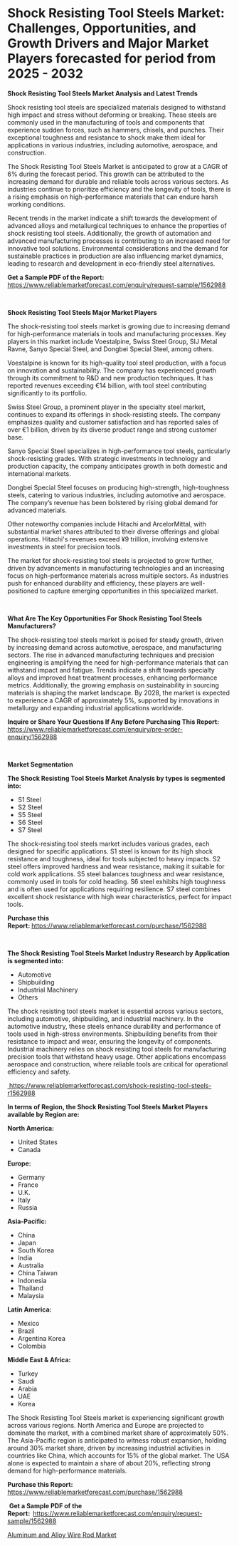 <p><h1>Shock Resisting Tool Steels Market: Challenges, Opportunities, and Growth Drivers and Major Market Players forecasted for period from 2025 - 2032</h1></p><p><strong>Shock Resisting Tool Steels Market Analysis and Latest Trends</strong></p>
<p><p>Shock resisting tool steels are specialized materials designed to withstand high impact and stress without deforming or breaking. These steels are commonly used in the manufacturing of tools and components that experience sudden forces, such as hammers, chisels, and punches. Their exceptional toughness and resistance to shock make them ideal for applications in various industries, including automotive, aerospace, and construction.</p><p>The Shock Resisting Tool Steels Market is anticipated to grow at a CAGR of 6% during the forecast period. This growth can be attributed to the increasing demand for durable and reliable tools across various sectors. As industries continue to prioritize efficiency and the longevity of tools, there is a rising emphasis on high-performance materials that can endure harsh working conditions.</p><p>Recent trends in the market indicate a shift towards the development of advanced alloys and metallurgical techniques to enhance the properties of shock resisting tool steels. Additionally, the growth of automation and advanced manufacturing processes is contributing to an increased need for innovative tool solutions. Environmental considerations and the demand for sustainable practices in production are also influencing market dynamics, leading to research and development in eco-friendly steel alternatives.</p></p>
<p><strong>Get a Sample PDF of the Report:&nbsp;</strong> <a href="https://www.reliablemarketforecast.com/enquiry/request-sample/1562988?utm_campaign=1875&utm_medium=2&utm_source=Github&utm_content=ia&utm_term=01022025&utm_id=shock-resisting-tool-steels">https://www.reliablemarketforecast.com/enquiry/request-sample/1562988</a></p>
<p>&nbsp;</p>
<p><strong>Shock Resisting Tool Steels Major Market Players</strong></p>
<p><p>The shock-resisting tool steels market is growing due to increasing demand for high-performance materials in tools and manufacturing processes. Key players in this market include Voestalpine, Swiss Steel Group, SIJ Metal Ravne, Sanyo Special Steel, and Dongbei Special Steel, among others.</p><p>Voestalpine is known for its high-quality tool steel production, with a focus on innovation and sustainability. The company has experienced growth through its commitment to R&D and new production techniques. It has reported revenues exceeding €14 billion, with tool steel contributing significantly to its portfolio.</p><p>Swiss Steel Group, a prominent player in the specialty steel market, continues to expand its offerings in shock-resisting steels. The company emphasizes quality and customer satisfaction and has reported sales of over €1 billion, driven by its diverse product range and strong customer base.</p><p>Sanyo Special Steel specializes in high-performance tool steels, particularly shock-resisting grades. With strategic investments in technology and production capacity, the company anticipates growth in both domestic and international markets.</p><p>Dongbei Special Steel focuses on producing high-strength, high-toughness steels, catering to various industries, including automotive and aerospace. The company’s revenue has been bolstered by rising global demand for advanced materials.</p><p>Other noteworthy companies include Hitachi and ArcelorMittal, with substantial market shares attributed to their diverse offerings and global operations. Hitachi's revenues exceed ¥9 trillion, involving extensive investments in steel for precision tools.</p><p>The market for shock-resisting tool steels is projected to grow further, driven by advancements in manufacturing technologies and an increasing focus on high-performance materials across multiple sectors. As industries push for enhanced durability and efficiency, these players are well-positioned to capture emerging opportunities in this specialized market.</p></p>
<p>&nbsp;</p>
<p><strong>What Are The Key Opportunities For Shock Resisting Tool Steels Manufacturers?</strong></p>
<p><p>The shock-resisting tool steels market is poised for steady growth, driven by increasing demand across automotive, aerospace, and manufacturing sectors. The rise in advanced manufacturing techniques and precision engineering is amplifying the need for high-performance materials that can withstand impact and fatigue. Trends indicate a shift towards specialty alloys and improved heat treatment processes, enhancing performance metrics. Additionally, the growing emphasis on sustainability in sourcing materials is shaping the market landscape. By 2028, the market is expected to experience a CAGR of approximately 5%, supported by innovations in metallurgy and expanding industrial applications worldwide.</p></p>
<p><strong>Inquire or Share Your Questions If Any Before Purchasing This Report:</strong> <a href="https://www.reliablemarketforecast.com/enquiry/pre-order-enquiry/1562988?utm_campaign=1875&utm_medium=2&utm_source=Github&utm_content=ia&utm_term=01022025&utm_id=shock-resisting-tool-steels">https://www.reliablemarketforecast.com/enquiry/pre-order-enquiry/1562988</a></p>
<p>&nbsp;</p>
<p><strong>Market Segmentation</strong></p>
<p><strong>The Shock Resisting Tool Steels Market Analysis by types is segmented into:</strong></p>
<p><ul><li>S1 Steel</li><li>S2 Steel</li><li>S5 Steel</li><li>S6 Steel</li><li>S7 Steel</li></ul></p>
<p><p>The shock-resisting tool steels market includes various grades, each designed for specific applications. S1 steel is known for its high shock resistance and toughness, ideal for tools subjected to heavy impacts. S2 steel offers improved hardness and wear resistance, making it suitable for cold work applications. S5 steel balances toughness and wear resistance, commonly used in tools for cold heading. S6 steel exhibits high toughness and is often used for applications requiring resilience. S7 steel combines excellent shock resistance with high wear characteristics, perfect for impact tools.</p></p>
<p><strong>Purchase this Report:&nbsp;</strong><a href="https://www.reliablemarketforecast.com/purchase/1562988?utm_campaign=1875&utm_medium=2&utm_source=Github&utm_content=ia&utm_term=01022025&utm_id=shock-resisting-tool-steels">https://www.reliablemarketforecast.com/purchase/1562988</a></p>
<p>&nbsp;</p>
<p><strong>The Shock Resisting Tool Steels Market Industry Research by Application is segmented into:</strong></p>
<p><ul><li>Automotive</li><li>Shipbuilding</li><li>Industrial Machinery</li><li>Others</li></ul></p>
<p><p>The shock resisting tool steels market is essential across various sectors, including automotive, shipbuilding, and industrial machinery. In the automotive industry, these steels enhance durability and performance of tools used in high-stress environments. Shipbuilding benefits from their resistance to impact and wear, ensuring the longevity of components. Industrial machinery relies on shock resisting tool steels for manufacturing precision tools that withstand heavy usage. Other applications encompass aerospace and construction, where reliable tools are critical for operational efficiency and safety.</p></p>
<p><a href="https://www.reliablemarketforecast.com/shock-resisting-tool-steels-r1562988?utm_campaign=1875&utm_medium=2&utm_source=Github&utm_content=ia&utm_term=01022025&utm_id=shock-resisting-tool-steels">&nbsp;https://www.reliablemarketforecast.com/shock-resisting-tool-steels-r1562988</a></p>
<p><strong>In terms of Region, the Shock Resisting Tool Steels Market Players available by Region are:</strong></p>
<p>
    <p> <strong> North America: </strong>
        <ul>
            <li>United States</li>
            <li>Canada</li>
        </ul>
        </p> 
    <p> <strong> Europe: </strong>
        <ul>
            <li>Germany</li>
            <li>France</li>
            <li>U.K.</li>
            <li>Italy</li>
            <li>Russia</li>
        </ul>
        </p> 
    <p> <strong> Asia-Pacific: </strong>
        <ul>
            <li>China</li>
            <li>Japan</li>
            <li>South Korea</li>
            <li>India</li>
            <li>Australia</li>
            <li>China Taiwan</li>
            <li>Indonesia</li>
            <li>Thailand</li>
            <li>Malaysia</li>
        </ul>
        </p> 
    <p> <strong> Latin America: </strong>
        <ul>
            <li>Mexico</li>
            <li>Brazil</li>
            <li>Argentina Korea</li>
            <li>Colombia</li>
        </ul>
        </p> 
    <p> <strong> Middle East & Africa: </strong>
        <ul>
            <li>Turkey</li>
            <li>Saudi</li>
            <li>Arabia</li>
            <li>UAE</li>
            <li>Korea</li>
        </ul>
    </p>
    </p>
<p><p>The Shock Resisting Tool Steels market is experiencing significant growth across various regions. North America and Europe are projected to dominate the market, with a combined market share of approximately 50%. The Asia-Pacific region is anticipated to witness robust expansion, holding around 30% market share, driven by increasing industrial activities in countries like China, which accounts for 15% of the global market. The USA alone is expected to maintain a share of about 20%, reflecting strong demand for high-performance materials.</p></p>
<p><strong>Purchase this Report: </strong><a href="https://www.reliablemarketforecast.com/purchase/1562988?utm_campaign=1875&utm_medium=2&utm_source=Github&utm_content=ia&utm_term=01022025&utm_id=shock-resisting-tool-steels">https://www.reliablemarketforecast.com/purchase/1562988</a></p>
<p>&nbsp;<strong>Get a Sample PDF of the Report:&nbsp;&nbsp;</strong><a href="https://www.reliablemarketforecast.com/enquiry/request-sample/1562988?utm_campaign=1875&utm_medium=2&utm_source=Github&utm_content=ia&utm_term=01022025&utm_id=shock-resisting-tool-steels">https://www.reliablemarketforecast.com/enquiry/request-sample/1562988</a></p>
<p><strong></strong></p>
<p><p><a href="https://github.com/Chiragrp22/Market-Research-Report-List-7/blob/main/aluminum-and-alloy-wire-rod-market.md?utm_campaign=1875&utm_medium=2&utm_source=Github&utm_content=ia&utm_term=01022025&utm_id=shock-resisting-tool-steels">Aluminum and Alloy Wire Rod Market</a></p></p>